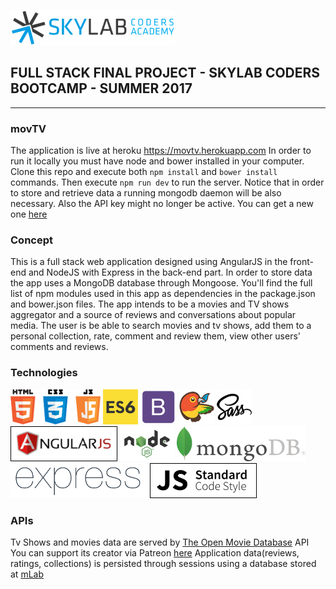 [![Skylab](https://github.com/Iggy-Codes/logo-images/blob/master/logos/skylab-56.png)](http://www.skylabcoders.com/)
## FULL STACK FINAL PROJECT - SKYLAB CODERS BOOTCAMP - SUMMER 2017
___

### movTV
The application is live at heroku
https://movtv.herokuapp.com
In order to run it locally you must have node and bower installed in your computer. 
Clone this repo and execute both ```npm install``` and ```bower install``` commands. Then execute ```npm run dev``` to run the server. Notice that in order to store and retrieve data a running mongodb daemon will be also necessary. 
Also the API key might no longer be active. You can get a new one [here](https://www.patreon.com/omdb)

### Concept
This is a full stack web application designed using AngularJS in the front-end and NodeJS with Express in the back-end part. In order to store data the app uses a MongoDB database through Mongoose. You'll find the full list of npm modules used in this app as dependencies in the package.json and bower.json files.
The app intends to be a movies and TV shows aggregator and a source of reviews and conversations about popular media. The user is be able to search movies and tv shows, add them to a personal collection, rate, comment and review them, view other users' comments and reviews.

### Technologies
[![HTML5,CSS3 and JS](https://github.com/Iggy-Codes/logo-images/blob/master/logos/html5-css3-js.png)](http://www.w3.org/) [![ES6](https://github.com/Iggy-Codes/logo-images/blob/master/logos/es6.png)](http://www.ecma-international.org/ecma-262/6.0/) [![Bootstrap](https://github.com/Iggy-Codes/logo-images/blob/master/logos/bootstrap.png)](http://getbootstrap.com/) [![Bower](https://github.com/Iggy-Codes/logo-images/blob/master/logos/bower.png)](http://bower.io/) [![SASS](https://github.com/Iggy-Codes/logo-images/blob/master/logos/sass.png)](http://www.w3.org/) [![AngularJS](https://github.com/Iggy-Codes/logo-images/blob/master/logos/angularjs.png)](https://angularjs.org/) [![NodeJS](https://github.com/Iggy-Codes/logo-images/blob/master/logos/nodejs.png)](https://nodejs.org/) [![MongoDB](https://github.com/Iggy-Codes/logo-images/blob/master/logos/mongodb.png)](https://www.mongodb.com/) [![ExpressJS](https://github.com/Iggy-Codes/logo-images/blob/master/logos/expressjs.png)](http://www.expressjs.com/) [![Standard - JavaScript Style Guide](https://github.com/Iggy-Codes/logo-images/blob/master/logos/js-standard.png)](https://github.com/feross/standard)

### APIs
Tv Shows and movies data are served by [The Open Movie Database](http://www.omdbapi.com) API
You can support its creator via Patreon [here](https://www.patreon.com/omdb)
Application data(reviews, ratings, collections) is persisted through sessions using a database stored at [mLab](https://mlab.com/)




 



